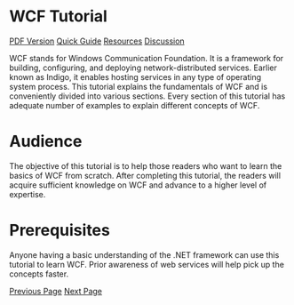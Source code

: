 # WCF Tutorial
[PDF Version](../wcf/wcf_pdf_version.md)
[Quick Guide](../wcf/wcf_quick_guide.md)
[Resources](../wcf/wcf_useful_resources.md)
[Discussion](../wcf/wcf_discussion.md)

WCF stands for Windows Communication Foundation. It is a framework for building, configuring, and deploying network-distributed services. Earlier known as Indigo, it enables hosting services in any type of operating system process. This tutorial explains the fundamentals of WCF and is conveniently divided into various sections. Every section of this tutorial has adequate number of examples to explain different concepts of WCF.

# Audience
The objective of this tutorial is to help those readers who want to learn the basics of WCF from scratch. After completing this tutorial, the readers will acquire sufficient knowledge on WCF and advance to a higher level of expertise.

# Prerequisites
Anyone having a basic understanding of the .NET framework can use this tutorial to learn WCF. Prior awareness of web services will help pick up the concepts faster.


[Previous Page](../wcf/index.md) [Next Page](../wcf/wcf_overview.md) 
